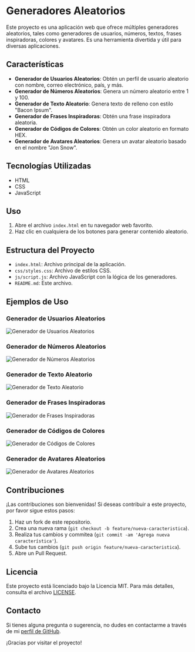 # Generadores Aleatorios

Este proyecto es una aplicación web que ofrece múltiples generadores aleatorios, tales como generadores de usuarios, números, textos, frases inspiradoras, colores y avatares. Es una herramienta divertida y útil para diversas aplicaciones.

## Características

- **Generador de Usuarios Aleatorios**: Obtén un perfil de usuario aleatorio con nombre, correo electrónico, país, y más.
- **Generador de Números Aleatorios**: Genera un número aleatorio entre 1 y 100.
- **Generador de Texto Aleatorio**: Genera texto de relleno con estilo "Bacon Ipsum".
- **Generador de Frases Inspiradoras**: Obtén una frase inspiradora aleatoria.
- **Generador de Códigos de Colores**: Obtén un color aleatorio en formato HEX.
- **Generador de Avatares Aleatorios**: Genera un avatar aleatorio basado en el nombre "Jon Snow".

## Tecnologías Utilizadas

- HTML
- CSS
- JavaScript


## Uso

1. Abre el archivo `index.html` en tu navegador web favorito.
2. Haz clic en cualquiera de los botones para generar contenido aleatorio.

## Estructura del Proyecto


- `index.html`: Archivo principal de la aplicación.
- `css/styles.css`: Archivo de estilos CSS.
- `js/script.js`: Archivo JavaScript con la lógica de los generadores.
- `README.md`: Este archivo.

## Ejemplos de Uso

### Generador de Usuarios Aleatorios
![Generador de Usuarios Aleatorios](screenshots/user-generator.png)

### Generador de Números Aleatorios
![Generador de Números Aleatorios](screenshots/number-generator.png)

### Generador de Texto Aleatorio
![Generador de Texto Aleatorio](screenshots/text-generator.png)

### Generador de Frases Inspiradoras
![Generador de Frases Inspiradoras](screenshots/quote-generator.png)

### Generador de Códigos de Colores
![Generador de Códigos de Colores](screenshots/color-generator.png)

### Generador de Avatares Aleatorios
![Generador de Avatares Aleatorios](screenshots/avatar-generator.png)

## Contribuciones

¡Las contribuciones son bienvenidas! Si deseas contribuir a este proyecto, por favor sigue estos pasos:

1. Haz un fork de este repositorio.
2. Crea una nueva rama (`git checkout -b feature/nueva-caracteristica`).
3. Realiza tus cambios y commitea (`git commit -am 'Agrega nueva característica'`).
4. Sube tus cambios (`git push origin feature/nueva-caracteristica`).
5. Abre un Pull Request.

## Licencia

Este proyecto está licenciado bajo la Licencia MIT. Para más detalles, consulta el archivo [LICENSE](LICENSE).

## Contacto

Si tienes alguna pregunta o sugerencia, no dudes en contactarme a través de mi [perfil de GitHub](https://github.com/tu-usuario).

¡Gracias por visitar el proyecto!

